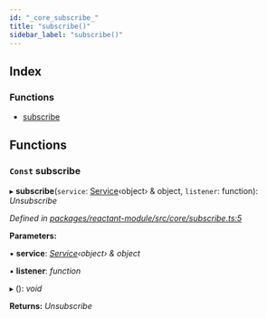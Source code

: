 ```yaml
---
id: "_core_subscribe_"
title: "subscribe()"
sidebar_label: "subscribe()"
---
```


## Index

### Functions

* [subscribe](_core_subscribe_.md#const-subscribe)

## Functions

### `Const` subscribe

▸ **subscribe**(`service`: [Service](../interfaces/_interfaces_.service.md)‹object› & object, `listener`: function): *Unsubscribe*

*Defined in [packages/reactant-module/src/core/subscribe.ts:5](https://github.com/unadlib/reactant/blob/1cc97a2/packages/reactant-module/src/core/subscribe.ts#L5)*

**Parameters:**

▪ **service**: *[Service](../interfaces/_interfaces_.service.md)‹object› & object*

▪ **listener**: *function*

▸ (): *void*

**Returns:** *Unsubscribe*
